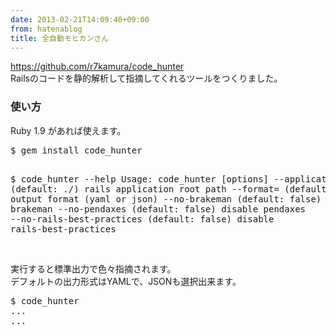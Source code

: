 ```yaml
---
date: 2013-02-21T14:09:40+09:00
from: hatenablog
title: 全自動モヒカンさん
---
```


<p><a href="https://github.com/r7kamura/code_hunter">https://github.com/r7kamura/code_hunter</a><br>
Railsのコードを静的解析して指摘してくれるツールをつくりました。</p>

<div class="section">
    <h3>使い方</h3>
    <p>Ruby 1.9 があれば使えます。</p>
<pre class="code" data-unlink>$ gem install code_hunter

$ code_hunter --help
Usage: code_hunter [options]
        --application-path=          (default:    ./) rails application root path
        --format=                    (default:  yaml) output format (yaml or json)
        --no-brakeman                (default: false) disable brakeman
        --no-pendaxes                (default: false) disable pendaxes
        --no-rails-best-practices    (default: false) disable rails-best-practices</pre>
<p><br>
実行すると標準出力で色々指摘されます。<br>
デフォルトの出力形式はYAMLで、JSONも選択出来ます。</p>
<pre class="code" data-unlink>$ code_hunter
...
...
</pre>
</div>